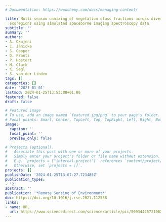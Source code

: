```yaml
---
# Documentation: https://wowchemy.com/docs/managing-content/

title: Multi-season unmixing of vegetation class fractions across diverse Californian
  ecoregions using simulated spaceborne imaging spectroscopy data
subtitle: ''
summary: ''
authors:
- A. Okujeni
- C. Jänicke
- S. Cooper
- D. Frantz
- P. Hostert
- M. Clark
- K. Segl
- S. van der Linden
tags: []
categories: []
date: '2021-01-01'
lastmod: 2024-01-25T13:53:08+01:00
featured: false
draft: false

# Featured image
# To use, add an image named `featured.jpg/png` to your page's folder.
# Focal points: Smart, Center, TopLeft, Top, TopRight, Left, Right, BottomLeft, Bottom, BottomRight.
image:
  caption: ''
  focal_point: ''
  preview_only: false

# Projects (optional).
#   Associate this post with one or more of your projects.
#   Simply enter your project's folder or file name without extension.
#   E.g. `projects = ["internal-project"]` references `content/project/deep-learning/index.md`.
#   Otherwise, set `projects = []`.
projects: []
publishDate: '2024-01-25T13:07:27.723485Z'
publication_types:
- '2'
abstract: ''
publication: '*Remote Sensing of Environment*'
doi: https://doi.org/10.1016/j.rse.2021.112558
links:
- name: URL
  url: https://www.sciencedirect.com/science/article/pii/S0034425721002789
---
```

